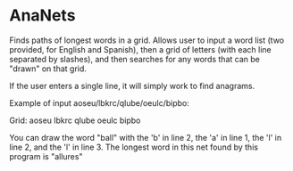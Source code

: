 # AnaNets
Finds paths of longest words in a grid. Allows user to input a word list (two provided, for English and Spanish), then a grid of letters (with each line separated by slashes), and then searches for any words that can be "drawn" on that grid.

If the user enters a single line, it will simply work to find anagrams.

Example of input aoseu/lbkrc/qlube/oeulc/bipbo:

Grid:
aoseu
lbkrc
qlube
oeulc
bipbo

You can draw the word "ball" with the 'b' in line 2, the 'a' in line 1, the 'l' in line 2, and the 'l' in line 3. The longest word in this net found by this program is "allures"

